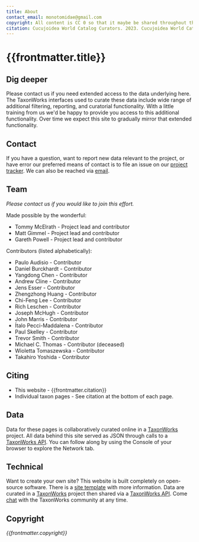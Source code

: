```yaml
---
title: About
contact_email: monotomidae@gmail.com
copyright: All content is CC 0 so that it maybe be shared throughout the world in places like Wikipedia.
citation: Cucujoidea World Catalog Curators. 2023. Cucujoidea World Catalog (CWC) curated in TaxonWorks [software]. Available at https://tmcelrath.github.io/cucujoideaworldcatalog.
---
```


# {{frontmatter.title}}

## Dig deeper
Please contact us if you need extended access to the data underlying here. The TaxonWorks interfaces used to curate these data include wide range of additional filtering, reporting, and curatorial functionality. With a little training from us we'd be happy to provide you access to this additional functionality. Over time we expect this site to gradually mirror that extended functionality.

## Contact
If you have a question, want to report new data relevant to the project, or have error our preferred means of contact is to file an issue on our [project tracker](https://github.com/tmcelrath/cucujoideaworldcatalog/issues). We can also be reached via [email](mailto:{{frontmatter.contact_email}}).   

## Team
 _Please contact us if you would like to join this effort._

Made possible by the wonderful:
* Tommy McElrath - Project lead and contributor
* Matt Gimmel - Project lead and contributor
* Gareth Powell - Project lead and contributor

Contributors (listed alphabetically):
* Paulo Audisio - Contributor
* Daniel Burckhardt - Contributor
* Yangdong Chen  - Contributor
* Andrew Cline - Contributor
* Jens Esser - Contributor
* Zhengzhong Huang - Contributor
* Chi-Feng Lee - Contributor
* Rich Leschen - Contributor
* Joseph McHugh - Contributor
* John Marris - Contributor
* Ítalo Pecci-Maddalena - Contributor
* Paul Skelley - Contributor
* Trevor Smith - Contributor
* Michael C. Thomas - Contributor (deceased)
* Wioletta Tomaszewska - Contributor
* Takahiro Yoshida - Contributor
  

## Citing
* This website - {{frontmatter.citation}}
* Individual taxon pages - See citation at the bottom of each page.  

## Data
Data for these pages is collaboratively curated online in a [TaxonWorks](https://taxonworks) project. All data behind this site served as JSON through calls to a [TaxonWorks API](https://api.taxonworks.org). You can follow along by using the Console of your browser to explore the Network tab. 

## Technical
Want to create your own site? This website is built completely on open-source software. There is a [site template](https://github.com/SpeciesFileGroup/<something>) with more information. Data are curated in a [TaxonWorks](https://taxonworks.org) project then shared via a [TaxonWorks API](https://api.taxonworks.org). Come [chat](https://gitter.im/SpeciesFileGroup/taxonworks) with the TaxonWorks community at any time.

## Copyright
_{{frontmatter.copyright}}_
